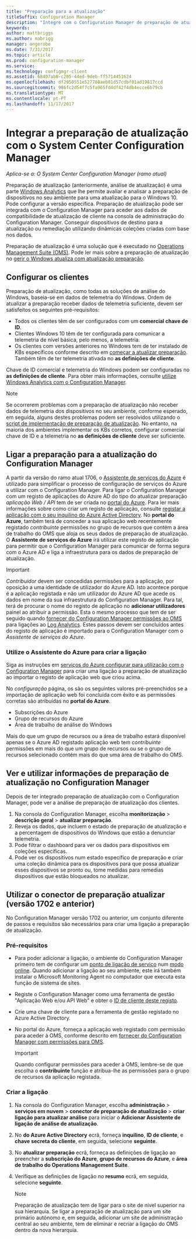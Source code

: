 ```yaml
---
title: "Preparação para a atualização"
titleSuffix: Configuration Manager
description: "Integre com o Configuration Manager de preparação de atualização. Aceder a dados de compatibilidade da atualização na consola do administrador. Dispositivos de destino para a atualização ou correção."
keywords: 
author: mattbriggs
ms.author: mabrigg
manager: angerobe
ms.date: 7/31/2017
ms.topic: article
ms.prod: configuration-manager
ms.service: 
ms.technology: configmgr-client
ms.assetid: 68407ab8-c205-44ed-9deb-ff5714451624
ms.openlocfilehash: df2950551e527788aeb01d57cdbf01ad19817ccd
ms.sourcegitcommit: 986fc2d54f7c5fa965fd4df42f4db4ecce6b79cb
ms.translationtype: MT
ms.contentlocale: pt-PT
ms.lasthandoff: 11/17/2017
---
```

# <a name="integrate-upgrade-readiness-with-system-center-configuration-manager"></a>Integrar a preparação de atualização com o System Center Configuration Manager

*Aplica-se a: O System Center Configuration Manager (ramo atual)*

Preparação de atualização (anteriormente, análise de atualização) é uma parte [Windows Analytics](https://www.microsoft.com/WindowsForBusiness/windows-analytics) que lhe permite avaliar e analisar a preparação de dispositivos no seu ambiente para uma atualização para o Windows 10. Pode configurar a versão específica. Preparação de atualização pode ser integrada com o Configuration Manager para aceder aos dados de compatibilidade de atualização de cliente na consola de administração do Configuration Manager. Conseguir dispositivos de destino para a atualização ou remediação utilizando dinâmicas coleções criadas com base nos dados.

Preparação de atualização é uma solução que é executado no [Operations Management Suite (OMS)](/azure/operations-management-suite/operations-management-suite-overview). Pode ler mais sobre a preparação de atualização no [gerir o Windows atualiza com atualização preparação](/windows/deployment/upgrade/manage-windows-upgrades-with-upgrade-readiness).

## <a name="configure-clients"></a>Configurar os clientes

Preparação de atualização, como todas as soluções de análise do Windows, baseia-se em dados de telemetria do Windows. Ordem de atualizar a preparação receber dados de telemetria suficiente, devem ser satisfeitos os seguintes pré-requisitos:

- Todos os clientes têm de ser configurados com um **comercial chave de ID**. 
- Clientes Windows 10 têm de ter configurada para comunicar a telemetria de nível básica, pelo menos, a telemetria.
-  Os clientes com versões anteriores no Windows tem de ter instalado de KBs específicos conforme descrito em [começar a atualizar preparação](/windows/deployment/upgrade/upgrade-readiness-get-started#deploy-the-compatibility-update-and-related-kbs). Também têm de ter telemetria ativada no **as definições de cliente**.

Chave de ID comercial e telemetria do Windows podem ser configuradas no **as definições de cliente**. Para obter mais informações, consulte [utilize Windows Analytics com o Configuration Manager](../monitor-windows-analytics.md).

>[!NOTE]
>Se ocorrerem problemas com a preparação de atualização não receber dados de telemetria dos dispositivos no seu ambiente, conforme esperado, em seguida, alguns destes problemas podem ser resolvidos utilizando o [script de implementação de preparação de atualização](/windows/deployment/upgrade/upgrade-readiness-deployment-script). No entanto, na maioria dos ambientes implementar os KBs corretos, configurar comercial chave de ID e a telemetria no **as definições de cliente** deve ser suficiente.

## <a name="connect-configuration-manager-to-upgrade-readiness"></a>Ligar a preparação para a atualização do Configuration Manager

A partir da versão do ramo atual 1706, o [Assistente de serviços do Azure](../../../servers/deploy/configure/azure-services-wizard.md) é utilizado para simplificar o processo de configuração de serviços do Azure a utilizar com o Configuration Manager. Para ligar o Configuration Manager com um registo de aplicações do Azure AD do tipo do atualizar preparação *aplicação Web / API* tem de ser criada no [portal do Azure](https://portal.azure.com). Para ler mais informações sobre como criar um registo de aplicação, consulte [registar a aplicação com o seu inquilino do Azure Active Directory](/azure/active-directory/active-directory-app-registration). No **portal do Azure**, também terá de conceder a sua aplicação web recentemente registado *contribuinte* permissões no grupo de recursos que contém a área de trabalho do OMS que aloja os seus dados de preparação de atualização. O **Assistente de serviços do Azure** irá utilizar este registo de aplicação para permitir que o Configuration Manager para comunicar de forma segura com o Azure AD e liga a infraestrutura para os dados de preparação de atualização.

>[!IMPORTANT]
>*Contribuidor* devem ser concedidas permissões para a aplicação, por oposição a uma identidade de utilizador do Azure AD. Isto acontece porque é a aplicação registada e não um utilizador do Azure AD que acede os dados em nome da sua infraestrutura do Configuration Manager. Para tal, terá de procurar o nome do registo de aplicação no **adicionar utilizadores** painel ao atribuir a permissão. Esta o mesmo processo que tem de ser seguido quando [fornecer do Configuration Manager permissões ao OMS](https://docs.microsoft.com/azure/log-analytics/log-analytics-sccm#provide-configuration-manager-with-permissions-to-oms) para ligações ao [Log Analytics](https://docs.microsoft.com/azure/log-analytics/log-analytics-sccm). Estes passos devem ser concluídos antes do registo de aplicação é importado para o Configuration Manager com o *Assistente de serviços do Azure*.

### <a name="use-the-azure-wizard-to-create-the-connection"></a>Utilize o Assistente do Azure para criar a ligação

Siga as instruções em [serviços do Azure configurar para utilização com o Configuration Manager](../../../servers/deploy/configure/azure-services-wizard.md) para criar uma ligação a preparação de atualização ao importar o registo de aplicação web que criou acima. 

No *configuração* página, os são os seguintes valores pré-preenchidos se a importação de aplicação web foi concluída com êxito e as permissões corretas são atribuídas no **portal do Azure**. 
-  Subscrições do Azure
-  Grupo de recursos do Azure
-  Área de trabalho de análise do Windows

Mais do que um grupo de recursos ou a área de trabalho estará disponível apenas se o Azure AD registado aplicação web tem *contribuinte* permissões em mais do que um grupo de recursos ou se o grupo de recursos selecionado contém mais do que uma área de trabalho do OMS.
 
## <a name="view-and-use-upgrade-readiness-information-in-configuration-manager"></a>Ver e utilizar informações de preparação de atualização no Configuration Manager

Depois de ter integrado preparação de atualização com o Configuration Manager, pode ver a análise de preparação de atualização dos clientes.

1. Na consola do Configuration Manager, escolha **monitorização** > **descrição geral** > **atualizar preparação**.
2. Reveja os dados, que incluem o estado de preparação de atualização e a percentagem de dispositivos do Windows que estão a denunciar telemetria.
3. Pode filtrar o dashboard para ver os dados para dispositivos em coleções específicas.
4. Pode ver os dispositivos num estado específico de preparação e criar uma coleção dinâmica para os dispositivos para que possa atualizar esses dispositivos se pronto ou, tome medidas para remedias dispositivos que estão bloqueados no atualizar.

## <a name="using-the-upgrade-readiness-connector-version-1702-and-earlier"></a>Utilizar o conector de preparação atualizar (versão 1702 e anterior)

No Configuration Manager versão 1702 ou anterior, um conjunto diferente de passos e requisitos são necessários para criar uma ligação a preparação de atualização.

### <a name="prerequisites"></a>Pré-requisitos

- Para poder adicionar a ligação, o ambiente do Configuration Manager primeiro tem de configurar um [ponto de ligação de serviço](/sccm/core/servers/deploy/configure/about-the-service-connection-point) num [modo online](https://azure.microsoft.com/documentation/articles/resource-group-create-service-principal-portal/). Quando adicionar a ligação ao seu ambiente, este irá também instalar o Microsoft Monitoring Agent no computador que executa esta função de sistema de sites.
- Registe o Configuration Manager como uma ferramenta de gestão "Aplicação Web e/ou API Web" e obter o [ID de cliente deste registo](https://azure.microsoft.com/documentation/articles/active-directory-integrating-applications/).
- Crie uma chave de cliente para a ferramenta de gestão registado no Azure Active Directory.
- No portal do Azure, forneça a aplicação web registado com permissão para aceder à OMS, conforme descrito em [fornecer do Configuration Manager com permissões para OMS](https://azure.microsoft.com/documentation/articles/log-analytics-sccm/#provide-configuration-manager-with-permissions-to-oms).

    > [!IMPORTANT]
    > Quando configurar permissões para aceder à OMS, lembre-se de que escolha o **contribuinte** função e atribua-lhe as permissões para o grupo de recursos da aplicação registada.

### <a name="create-the-connection"></a>Criar a ligação

1.  Na consola do Configuration Manager, escolha **administração** > **serviços em nuvem** > **conector de preparação de atualização** > **criar ligação para atualizar análise** para iniciar o **Adicionar Assistente de ligação de análise de atualização**.
3.  No **do Azure Active Directory** ecrã, forneça **inquilino**, **ID de cliente**, e **chave secreta do cliente**, em seguida, selecione **seguinte**.
4.  No **atualizar preparação** ecrã, forneça as definições de ligação ao preencher a **subscrição do Azure**, **grupo de recursos do Azure**, e **área de trabalho do Operations Management Suite**.
5.  Verifique as definições de ligação no **resumo** ecrã, em seguida, selecione **seguinte**.

    > [!NOTE]
    > Preparação de atualização tem de ligar para o site de nível superior na sua hierarquia. Se ligar a preparação de atualização para um site primário autónomo e, em seguida, adicionar um site de administração central ao seu ambiente, tem de eliminar e recriar a ligação do OMS dentro da nova hierarquia.
